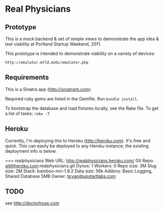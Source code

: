 # Real Physicians

## Prototype

This is a mock backend & set of simple views to demonstrate the app idea & test viability at Portland Startup Weekend, 2011.

This prototype is intended to demonstrate viability on a variety of devices:

    http://emulator.mtld.mobi/emulator.php

## Requirements

This is a Sinatra app (http://sinatrarb.com).

Required ruby gems are listed in the Gemfile. Run `bundle install`.

To bootstrap the database and load fixtures locally, see the Rake file. To get a list of tasks: `rake -T`


## Heroku

Currently, I'm deploying this to Heroku (http://heroku.com). It's free and quick. This can easily be deployed to any Heroku instance; the existing deployment info is below.

=== realphysicians
Web URL:        http://realphysicians.heroku.com/
Git Repo:       git@heroku.com:realphysicians.git
Dynos:          1
Workers:        0
Repo size:      3M
Slug size:      2M
Stack:          bamboo-mri-1.9.2
Data size:      56k
Addons:         Basic Logging, Shared Database 5MB
Owner:          bryan@upstartlabs.com

## TODO

see http://doctorhosp.com